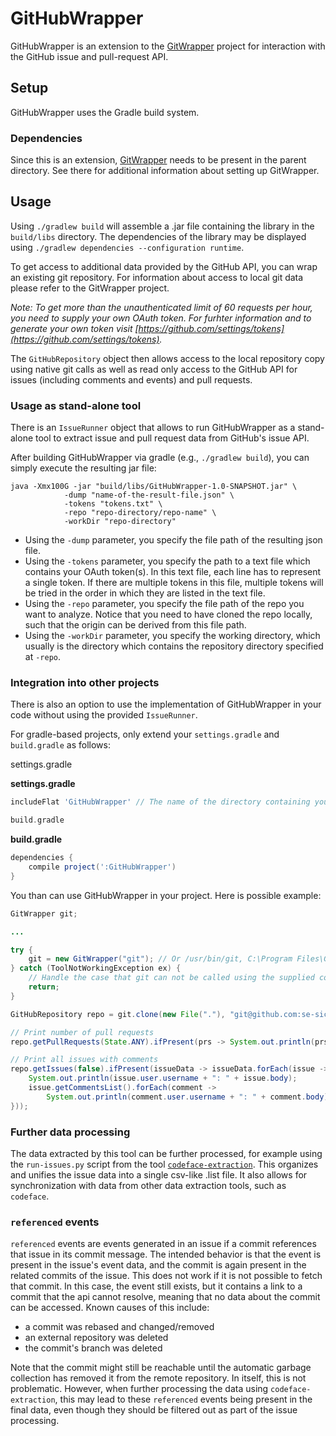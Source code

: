 # GitHubWrapper

GitHubWrapper is an extension to the [GitWrapper](https://gitlab.infosun.fim.uni-passau.de/seibt/GitWrapper) project for interaction with the GitHub issue and pull-request API.

## Setup

GitHubWrapper uses the Gradle build system.


### Dependencies

Since this is an extension, [GitWrapper](https://gitlab.infosun.fim.uni-passau.de/seibt/GitWrapper) needs to be present in the parent directory.
See there for additional information about setting up GitWrapper.


## Usage

Using `./gradlew build` will assemble a .jar file containing the library in the `build/libs` directory. The dependencies of the library may be displayed using `./gradlew dependencies --configuration runtime`.

To get access to additional data provided by the GitHub API, you can wrap an existing git repository.
For information about access to local git data please refer to the GitWrapper project.

*Note: To get more than the unauthenticated limit of 60 requests per hour, you need to supply your own OAuth token.
For furhter information and to generate your own token visit [https://github.com/settings/tokens](https://github.com/settings/tokens).*

The `GitHubRepository` object then allows access to the local repository copy using native git calls as well as read only access to the GitHub API for issues (including comments and events) and pull requests.

### Usage as stand-alone tool

There is an `IssueRunner` object that allows to run GitHubWrapper as a stand-alone tool to extract issue and pull request data from GitHub's issue API.

After building GitHubWrapper via gradle (e.g., `./gradlew build`), you can simply execute the resulting jar file:
```
java -Xmx100G -jar "build/libs/GitHubWrapper-1.0-SNAPSHOT.jar" \
            -dump "name-of-the-result-file.json" \
            -tokens "tokens.txt" \
            -repo "repo-directory/repo-name" \
            -workDir "repo-directory"
```

- Using the `-dump` parameter, you specify the file path of the resulting json file.
- Using the `-tokens` parameter, you specify the path to a text file which contains your OAuth token(s). In this text file, each line has to represent a single token. If there are multiple tokens in this file, multiple tokens will be tried in the order in which they are listed in the text file.
- Using the `-repo` parameter, you specify the file path of the repo you want to analyze. Notice that you need to have cloned the repo locally, such that the origin can be derived from this file path.
- Using the `-workDir` parameter, you specify the working directory, which usually is the directory which contains the repository directory specified at `-repo`.

### Integration into other projects

There is also an option to use the implementation of GitHubWrapper in your code without using the provided `IssueRunner`.

For gradle-based projects, only extend your `settings.gradle` and `build.gradle` as follows:

settings.gradle

**settings.gradle**
```groovy
includeFlat 'GitHubWrapper' // The name of the directory containing your clone of GitWrapper.

build.gradle
```

**build.gradle**
```groovy
dependencies {
    compile project(':GitHubWrapper')
}
```

You than can use GitHubWrapper in your project. Here is possible example:

```java
GitWrapper git;

...

try {
    git = new GitWrapper("git"); // Or /usr/bin/git, C:\Program Files\Git\bin\git.
} catch (ToolNotWorkingException ex) {
    // Handle the case that git can not be called using the supplied command.
    return;
}

GitHubRepository repo = git.clone(new File("."), "git@github.com:se-sic/GitHubWrapper.git", false).map(baseRepo -> new GitHubRepository(baseRepo, git));

// Print number of pull requests
repo.getPullRequests(State.ANY).ifPresent(prs -> System.out.println(prs.size()));

// Print all issues with comments
repo.getIssues(false).ifPresent(issueData -> issueData.forEach(issue -> {
    System.out.println(issue.user.username + ": " + issue.body);
    issue.getCommentsList().forEach(comment ->
        System.out.println(comment.user.username + ": " + comment.body));
}));
```

### Further data processing

The data extracted by this tool can be further processed, for example using the `run-issues.py` script from the tool [`codeface-extraction`](https://github.com/se-sic/codeface-extraction). This organizes and unifies the issue data into a single csv-like .list file. It also allows for synchronization with data from other data extraction tools, such as `codeface`.

### `referenced` events

`referenced` events are events generated in an issue if a commit references that issue in its commit message. The intended behavior is that the event is present in the issue's event data, and the commit is again present in the related commits of the issue. This does not work if it is not possible to fetch that commit. In this case, the event still exists, but it contains a link to a commit that the api cannot resolve, meaning that no data about the commit can be accessed.
Known causes of this include:

- a commit was rebased and changed/removed
- an external repository was deleted
- the commit's branch was deleted

Note that the commit might still be reachable until the automatic garbage collection has removed it from the remote repository.
In itself, this is not problematic. However, when further processing the data using `codeface-extraction`, this may lead to these `referenced` events being present in the final data, even though they should be filtered out as part of the issue processing.
